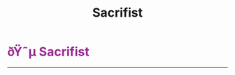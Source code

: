 ﻿---
lang: en-US
title: Sacrifist
prev:
next:
---

# <font color="#9a2891">ðŸ˜µ <b>Sacrifist</b></font> <Badge text="Utility" type="tip" vertical="middle"/>
---

